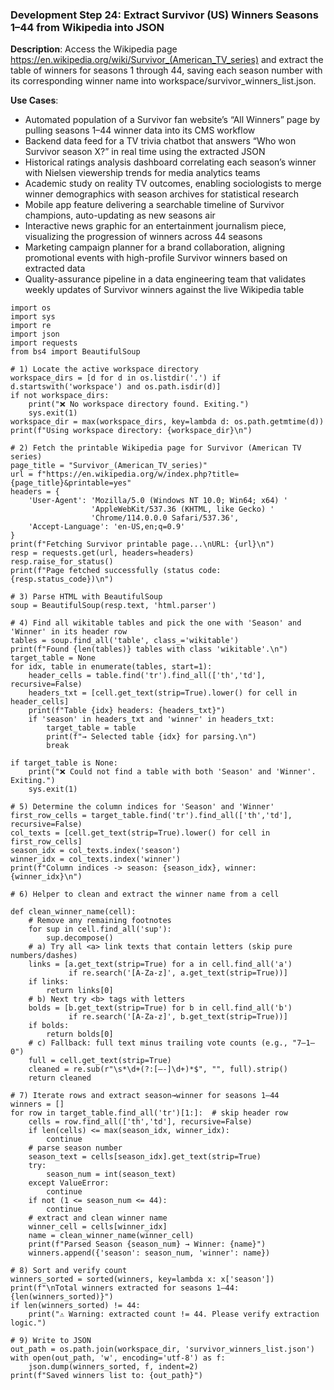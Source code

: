 ### Development Step 24: Extract Survivor (US) Winners Seasons 1–44 from Wikipedia into JSON

**Description**: Access the Wikipedia page https://en.wikipedia.org/wiki/Survivor_(American_TV_series) and extract the table of winners for seasons 1 through 44, saving each season number with its corresponding winner name into workspace/survivor_winners_list.json.

**Use Cases**:
- Automated population of a Survivor fan website’s “All Winners” page by pulling seasons 1–44 winner data into its CMS workflow
- Backend data feed for a TV trivia chatbot that answers “Who won Survivor season X?” in real time using the extracted JSON
- Historical ratings analysis dashboard correlating each season’s winner with Nielsen viewership trends for media analytics teams
- Academic study on reality TV outcomes, enabling sociologists to merge winner demographics with season archives for statistical research
- Mobile app feature delivering a searchable timeline of Survivor champions, auto-updating as new seasons air
- Interactive news graphic for an entertainment journalism piece, visualizing the progression of winners across 44 seasons
- Marketing campaign planner for a brand collaboration, aligning promotional events with high-profile Survivor winners based on extracted data
- Quality-assurance pipeline in a data engineering team that validates weekly updates of Survivor winners against the live Wikipedia table

```
import os
import sys
import re
import json
import requests
from bs4 import BeautifulSoup

# 1) Locate the active workspace directory
workspace_dirs = [d for d in os.listdir('.') if d.startswith('workspace') and os.path.isdir(d)]
if not workspace_dirs:
    print("❌ No workspace directory found. Exiting.")
    sys.exit(1)
workspace_dir = max(workspace_dirs, key=lambda d: os.path.getmtime(d))
print(f"Using workspace directory: {workspace_dir}\n")

# 2) Fetch the printable Wikipedia page for Survivor (American TV series)
page_title = "Survivor_(American_TV_series)"
url = f"https://en.wikipedia.org/w/index.php?title={page_title}&printable=yes"
headers = {
    'User-Agent': 'Mozilla/5.0 (Windows NT 10.0; Win64; x64) '
                  'AppleWebKit/537.36 (KHTML, like Gecko) '
                  'Chrome/114.0.0.0 Safari/537.36',
    'Accept-Language': 'en-US,en;q=0.9'
}
print(f"Fetching Survivor printable page...\nURL: {url}\n")
resp = requests.get(url, headers=headers)
resp.raise_for_status()
print(f"Page fetched successfully (status code: {resp.status_code})\n")

# 3) Parse HTML with BeautifulSoup
soup = BeautifulSoup(resp.text, 'html.parser')

# 4) Find all wikitable tables and pick the one with 'Season' and 'Winner' in its header row
tables = soup.find_all('table', class_='wikitable')
print(f"Found {len(tables)} tables with class 'wikitable'.\n")
target_table = None
for idx, table in enumerate(tables, start=1):
    header_cells = table.find('tr').find_all(['th','td'], recursive=False)
    headers_txt = [cell.get_text(strip=True).lower() for cell in header_cells]
    print(f"Table {idx} headers: {headers_txt}")
    if 'season' in headers_txt and 'winner' in headers_txt:
        target_table = table
        print(f"→ Selected table {idx} for parsing.\n")
        break

if target_table is None:
    print("❌ Could not find a table with both 'Season' and 'Winner'. Exiting.")
    sys.exit(1)

# 5) Determine the column indices for 'Season' and 'Winner'
first_row_cells = target_table.find('tr').find_all(['th','td'], recursive=False)
col_texts = [cell.get_text(strip=True).lower() for cell in first_row_cells]
season_idx = col_texts.index('season')
winner_idx = col_texts.index('winner')
print(f"Column indices -> season: {season_idx}, winner: {winner_idx}\n")

# 6) Helper to clean and extract the winner name from a cell

def clean_winner_name(cell):
    # Remove any remaining footnotes
    for sup in cell.find_all('sup'):
        sup.decompose()
    # a) Try all <a> link texts that contain letters (skip pure numbers/dashes)
    links = [a.get_text(strip=True) for a in cell.find_all('a')
             if re.search('[A-Za-z]', a.get_text(strip=True))]
    if links:
        return links[0]
    # b) Next try <b> tags with letters
    bolds = [b.get_text(strip=True) for b in cell.find_all('b')
             if re.search('[A-Za-z]', b.get_text(strip=True))]
    if bolds:
        return bolds[0]
    # c) Fallback: full text minus trailing vote counts (e.g., "7–1–0")
    full = cell.get_text(strip=True)
    cleaned = re.sub(r"\s*\d+(?:[–-]\d+)*$", "", full).strip()
    return cleaned

# 7) Iterate rows and extract season→winner for seasons 1–44
winners = []
for row in target_table.find_all('tr')[1:]:  # skip header row
    cells = row.find_all(['th','td'], recursive=False)
    if len(cells) <= max(season_idx, winner_idx):
        continue
    # parse season number
    season_text = cells[season_idx].get_text(strip=True)
    try:
        season_num = int(season_text)
    except ValueError:
        continue
    if not (1 <= season_num <= 44):
        continue
    # extract and clean winner name
    winner_cell = cells[winner_idx]
    name = clean_winner_name(winner_cell)
    print(f"Parsed Season {season_num} → Winner: {name}")
    winners.append({'season': season_num, 'winner': name})

# 8) Sort and verify count
winners_sorted = sorted(winners, key=lambda x: x['season'])
print(f"\nTotal winners extracted for seasons 1–44: {len(winners_sorted)}")
if len(winners_sorted) != 44:
    print("⚠️ Warning: extracted count != 44. Please verify extraction logic.")

# 9) Write to JSON
out_path = os.path.join(workspace_dir, 'survivor_winners_list.json')
with open(out_path, 'w', encoding='utf-8') as f:
    json.dump(winners_sorted, f, indent=2)
print(f"Saved winners list to: {out_path}")

```